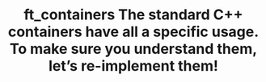 <h1 align="center">ft_containers
The standard C++ containers have all a specific usage. To make sure you understand them, let’s re-implement them!
